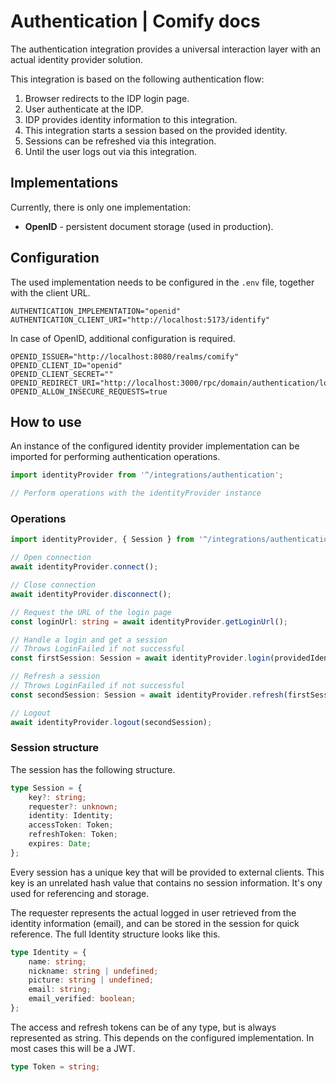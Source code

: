 
# Authentication | Comify docs

The authentication integration provides a universal interaction layer with an actual identity provider solution.

This integration is based on the following authentication flow:

1. Browser redirects to the IDP login page.
2. User authenticate at the IDP.
3. IDP provides identity information to this integration.
4. This integration starts a session based on the provided identity.
5. Sessions can be refreshed via this integration.
6. Until the user logs out via this integration.

## Implementations

Currently, there is only one implementation:

* **OpenID** - persistent document storage (used in production).

## Configuration

The used implementation needs to be configured in the `.env` file, together with the client URL.

```env
AUTHENTICATION_IMPLEMENTATION="openid"
AUTHENTICATION_CLIENT_URI="http://localhost:5173/identify"
```

In case of OpenID, additional configuration is required.

```env
OPENID_ISSUER="http://localhost:8080/realms/comify"
OPENID_CLIENT_ID="openid"
OPENID_CLIENT_SECRET=""
OPENID_REDIRECT_URI="http://localhost:3000/rpc/domain/authentication/login"
OPENID_ALLOW_INSECURE_REQUESTS=true
```

## How to use

An instance of the configured identity provider implementation can be imported for performing authentication operations.

```ts
import identityProvider from '^/integrations/authentication';

// Perform operations with the identityProvider instance
```

### Operations

```ts
import identityProvider, { Session } from '^/integrations/authentication';

// Open connection
await identityProvider.connect();

// Close connection
await identityProvider.disconnect();

// Request the URL of the login page
const loginUrl: string = await identityProvider.getLoginUrl();

// Handle a login and get a session
// Throws LoginFailed if not successful
const firstSession: Session = await identityProvider.login(providedIdentity);

// Refresh a session
// Throws LoginFailed if not successful
const secondSession: Session = await identityProvider.refresh(firstSession);

// Logout
await identityProvider.logout(secondSession);
```

### Session structure

The session has the following structure.

```ts
type Session = {
    key?: string;
    requester?: unknown;
    identity: Identity;
    accessToken: Token;
    refreshToken: Token;
    expires: Date;
};
```

Every session has a unique key that will be provided to external clients. This key is an unrelated hash value that contains no session information. It's ony used for referencing and storage.

The requester represents the actual logged in user retrieved from the identity information (email), and can be stored in the session for quick reference. The full Identity structure looks like this.

```ts
type Identity = {
    name: string;
    nickname: string | undefined;
    picture: string | undefined;
    email: string;
    email_verified: boolean;
};
```

The access and refresh tokens can be of any type, but is always represented as string. This depends on the configured implementation. In most cases this will be a JWT.

```ts
type Token = string;
```
